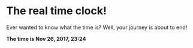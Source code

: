 # The real time clock!

Ever wanted to know what the time is? Well, your journey is about to end!

**The time is Nov 26, 2017, 23:24**